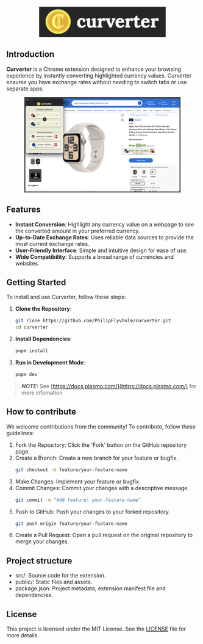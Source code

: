 <p align="center">
    <img src="assets/full_logo.png"
        height="80">
</p>

## Introduction

**Curverter** is a Chrome extension designed to enhance your browsing experience by instantly converting highlighted currency values. Curverter ensures you have exchange rates without needing to switch tabs or use separate apps.

<p align="center">
    <img src="assets/screenshot.png"
        height="250">
</p>

## Features

- **Instant Conversion**: Highlight any currency value on a webpage to see the converted amount in your preferred currency.
- **Up-to-Date Exchange Rates**: Uses reliable data sources to provide the most current exchange rates.
- **User-Friendly Interface**: Simple and intuitive design for ease of use.
- **Wide Compatibility**: Supports a broad range of currencies and websites.

## Getting Started

To install and use Curverter, follow these steps:

1. **Clone the Repository**:
   ```bash
   git clone https://github.com/PhilipFlyvholm/curverter.git
   cd curverter
    ```
2. **Install Dependencies**:
   ```bash
   pnpm install
    ```
3. **Run in Development Mode**:
   ```bash
   pnpm dev
    ```

> **_NOTE:_**  See [https://docs.plasmo.com/](https://docs.plasmo.com/) for more infomation


## How to contribute
We welcome contributions from the community! To contribute, follow these guidelines:

1. Fork the Repository: Click the 'Fork' button on the GitHub repository page.
2. Create a Branch: Create a new branch for your feature or bugfix.
    ```bash
    git checkout -b feature/your-feature-name
    ```
3. Make Changes: Implement your feature or bugfix.
4. Commit Changes: Commit your changes with a descriptive message.
    ```bash
    git commit -m "Add feature: your-feature-name"
    ```
5. Push to GitHub: Push your changes to your forked repository.
    ```bash
    git push origin feature/your-feature-name
    ```
6. Create a Pull Request: Open a pull request on the original repository to merge your changes.

## Project structure

- src/: Source code for the extension.
- public/: Static files and assets.
- package.json: Project metadata, extension manifest file and dependencies.


## License
This project is licensed under the MIT License. See the [LICENSE](LICENSE) file for more details.
